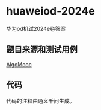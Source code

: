 # huaweiod-2024e
华为od机试2024e卷答案
## 题目来源和测试用例
[AlgoMooc](https://www.algomooc.com/home)
## 代码
代码的注释由通义千问生成。
